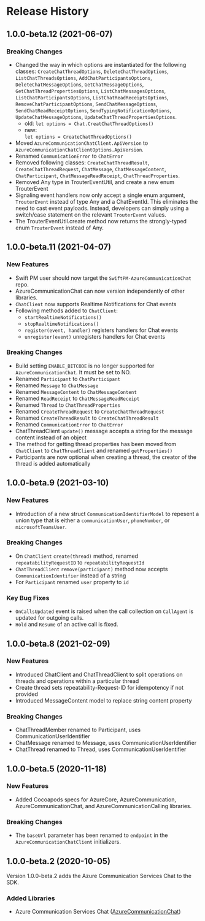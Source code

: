 # Release History

## 1.0.0-beta.12 (2021-06-07)
### Breaking Changes
- Changed the way in which options are instantiated for the following classes: `CreateChatThreadOptions`, `DeleteChatThreadOptions`,  `ListChatThreadsOptions`, `AddChatParticipantsOptions`, `DeleteChatMessageOptions`, `GetChatMessageOptions`, `GetChatThreadPropertiesOptions`, `ListChatMessagesOptions`, `ListChatParticipantsOptions`, `ListChatReadReceiptsOptions`, `RemoveChatParticipantOptions`, `SendChatMessageOptions`, `SendChatReadReceiptOptions`, `SendTypingNotificationOptions`, `UpdateChatMessageOptions`, `UpdateChatThreadPropertiesOptions`.
    - old:
        `let options = Chat.CreatChatThreadOptions()`
    - new:  
        `let options = CreateChatThreadOptions()`
- Moved `AzureCommunicationChatClient.ApiVersion` to `AzureCommunicationChatClientOptions.ApiVersion`.
- Renamed `CommunicationError` to `ChatError`
- Removed following classes:  `CreateChatThreadResult`, `CreateChatThreadRequest`, `ChatMessage`, `ChatMessageContent`, `ChatParticipant`, `ChatMessageReadReceipt`, `ChatThreadProperties`.
- Removed Any type in TrouterEventUtil, and create a new enum TrouterEvent
- Signaling event handlers now only accept a single enum argument, `TrouterEvent` instead of type Any and a ChatEventId. This eliminates the need to cast event payloads. Instead, developers can simply using a switch/case statement on the relevant `TrouterEvent` values.
- The TrouterEventUtil.create method now returns the strongly-typed enum `TrouterEvent` instead of Any.

## 1.0.0-beta.11 (2021-04-07)
### New Features
- Swift PM user should now target the `SwiftPM-AzureCommunicationChat` repo. 
- AzureCommunicationChat can now version independently of other libraries.
- `ChatClient` now supports Realtime Notifications for Chat events
- Following methods added to `ChatClient`:
  - `startRealtimeNotifications()`
  - `stopRealtimeNotifications()`
  - `register(event, handler)` registers handlers for Chat events
  - `unregister(event)` unregisters handlers for Chat events

### Breaking Changes
- Build setting `ENABLE_BITCODE` is no longer supported for `AzureCommunicationChat`. It must be set to NO.
- Renamed `Participant` to `ChatParticipant`
- Renamed `Message` to `ChatMessage`
- Renamed `MessageContent` to `ChatMessageContent`
- Renamed `ReadReceipt` to `ChatMessageReadReceipt`
- Renamed `Thread` to `ChatThreadProperties`
- Renamed `CreateThreadRequest` to `CreateChatThreadRequest`
- Renamed `CreateThreadResult` to `CreateChatThreadResult`
- Renamed `CommunicationError` to `ChatError`
- ChatThreadClient `update()` message accepts a string for the message content instead of an object
- The method for getting thread properties has been moved from `ChatClient` to `ChatThreadClient` and renamed `getProperties()`
- Participants are now optional when creating a thread, the creator of the thread is added automatically

## 1.0.0-beta.9 (2021-03-10)
### New Features
 - Introduction of  a new struct `CommunicationIdentifierModel` to repesent a union type that is either a `communicationUser`, `phoneNumber`, or `microsoftTeamsUser`.

### Breaking Changes  
- On `ChatClient` `create(thread)` method, renamed `repeatabilityRequestID` to `repeatabilityRequestId`
- `ChatThreadClient` `remove(participant)` method now accepts `CommunicationIdentifier` instead of a string
- For `Participant` renamed `user` property to `id`


### Key Bug Fixes
- `OnCallsUpdated` event is raised when the call collection on `CallAgent` is updated for outgoing calls.
- `Hold` and `Resume` of an active call is fixed. 


## 1.0.0-beta.8 (2021-02-09)
### New Features
 - Introduced ChatClient and ChatThreadClient to split operations on threads and operations within a particular thread
 - Create thread sets repeatability-Request-ID for idempotency if not provided
 - Introduced MessageContent model to replace string content property

### Breaking Changes
 - ChatThreadMember renamed to Participant, uses CommunicationUserIdentifier
 - ChatMessage renamed to Message, uses CommunicationUserIdentifier
 - ChatThread renamed to Thread, uses CommunicationUserIdentifier
 
## 1.0.0-beta.5 (2020-11-18)

### New Features
- Added Cocoapods specs for AzureCore, AzureCommunication, AzureCommunicationChat, and AzureCommunicationCalling
  libraries.

### Breaking Changes
  - The `baseUrl` parameter has been renamed to `endpoint` in the `AzureCommunicationChatClient` initializers.

## 1.0.0-beta.2 (2020-10-05)

Version 1.0.0-beta.2 adds the Azure Communication Services Chat to the SDK.

### Added Libraries

- Azure Communication Services Chat ([AzureCommunicationChat](https://github.com/Azure/azure-sdk-for-ios/tree/master/sdk/communication/AzureCommunicationChat))
